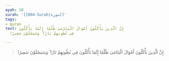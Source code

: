 ```yaml
---
ayah: 10
surah: '[[004-Surah|سورة]]'
tags:
- quran
text: إِنَّ الَّذِينَ يَأْكُلُونَ أَمْوَالَ الْيَتَامَىٰ ظُلْمًا إِنَّمَا يَأْكُلُونَ
  فِي بُطُونِهِمْ نَارًا ۖ وَسَيَصْلَوْنَ سَعِيرًا

---
```

> إِنَّ الَّذِينَ يَأْكُلُونَ أَمْوَالَ الْيَتَامَىٰ ظُلْمًا إِنَّمَا يَأْكُلُونَ فِي بُطُونِهِمْ نَارًا ۖ وَسَيَصْلَوْنَ سَعِيرًا
